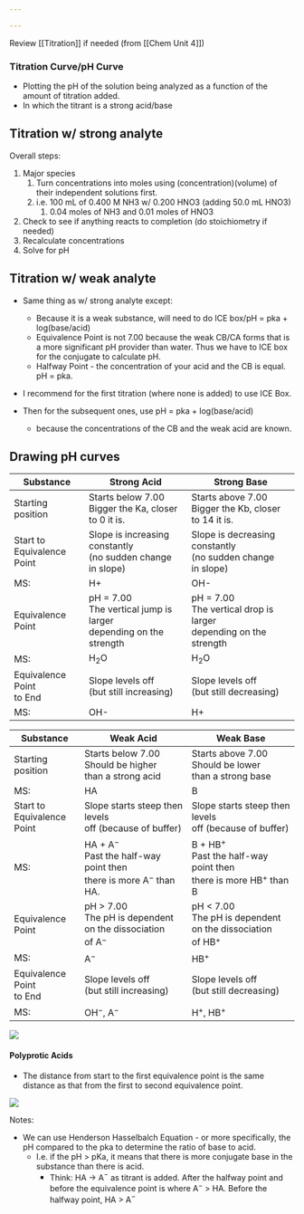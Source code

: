 ```yaml
---

---
```

Review [[Titration]] if needed (from [[Chem Unit 4]])

### Titration Curve/pH Curve
- Plotting the pH of the solution being analyzed as a function of the amount of titration added.
- In which the titrant is a strong acid/base

## Titration w/ strong analyte
Overall steps:
1. Major species
	1. Turn concentrations into moles using (concentration)(volume) of their independent solutions first. 
	2. i.e. 100 mL of 0.400 M NH3 w/ 0.200 HNO3 (adding 50.0 mL HNO3)
		1. 0.04 moles of NH3 and 0.01 moles of HNO3
2. Check to see if anything reacts to completion (do stoichiometry if needed)
3. Recalculate concentrations
4. Solve for pH 


## Titration w/ weak analyte
- Same thing as w/ strong analyte except:
	- Because it is a weak substance, will need to do ICE box/pH = pka + log(base/acid)
	- Equivalence Point is not 7.00 because the weak CB/CA forms that is a more significant pH provider than water. Thus we have to ICE box for the conjugate to calculate pH.
	- Halfway Point - the concentration of your acid and the CB is equal. pH = pka.

- I recommend for the first titration (where none is added) to use ICE Box.
- Then for the subsequent ones, use pH = pka + log(base/acid)
	- because the concentrations of the CB and the weak acid are known.


## Drawing pH curves

| Substance                     | Strong Acid                                                            | Strong Base                                                            |
| ----------------------------- | ---------------------------------------------------------------------- | ---------------------------------------------------------------------- |
| Starting <br>position         | Starts below 7.00<br>Bigger the Ka, closer to 0 it is.                 | Starts above 7.00<br>Bigger the Kb, closer to 14 it is.                |
| Start to<br>Equivalence Point | Slope is increasing constantly<br>(no sudden change<br>in slope)       | Slope is decreasing constantly<br>(no sudden change<br>in slope)       |
| MS:                           | H+                                                                     | OH-                                                                    |
| Equivalence Point             | pH = 7.00<br>The vertical jump is larger <br>depending on the strength | pH = 7.00<br>The vertical drop is larger <br>depending on the strength |
| MS:                           | H$_2$O                                                                 | H$_2$O                                                                 |
| Equivalence Point <br>to End  | Slope levels off<br>(but still increasing)<br>                         | Slope levels off<br>(but still decreasing)                             |
| MS:                           | OH-                                                                    | H+                                                                     |


| Substance                     | **Weak Acid**                                                               | Weak Base                                                                 |
| ----------------------------- | --------------------------------------------------------------------------- | ------------------------------------------------------------------------- |
| Starting <br>position         | Starts below 7.00<br>Should be higher<br>than a strong acid                 | Starts above 7.00<br>Should be lower<br>than a strong base                |
| MS:                           | HA                                                                          | B                                                                         |
| Start to<br>Equivalence Point | Slope starts steep then levels <br>off (because of buffer)                  | Slope starts steep then levels <br>off (because of buffer)                |
| MS:                           | HA + A$^-$<br>Past the half-way point then <br>there is more A$^-$ than HA. | B + HB$^+$<br>Past the half-way point then<br>there is more HB$^+$ than B |
| Equivalence Point             | pH > 7.00<br>The pH is dependent on the dissociation<br>of A$^-$            | pH < 7.00<br>The pH is dependent on the dissociation<br>of HB$^+$         |
| MS:                           | A$^-$                                                                       | HB$^+$                                                                    |
| Equivalence Point <br>to End  | Slope levels off<br>(but still increasing)                                  | Slope levels off<br>(but still decreasing)                                |
| MS:                           | OH$^-$, A$^-$                                                               | H$^+$, HB$^+$                                                             |
**![](https://lh7-us.googleusercontent.com/kQ0LuabDruS-DtrsLHnCZkqdch8qQFpz4ZnT7bkAe1r2_UrD6TM2mTJLJOAM8-gTJsZPxet4ClhoCDUF5XXCp-8skfoz2yWYn0VmVR4es6z8e0lzKArqDfMEKgZzwJPeDANfHId1ikU4rhW144Xyosk)**


#### Polyprotic Acids
- The distance from start to the first equivalence point is the same distance as that from the first to second equivalence point.

**![](https://lh7-us.googleusercontent.com/4G0TLpmWWSgpJe-nW6bmC0BcAgbkf4SmGh42-or1dJ5YLBb_03NEhfUkTJIZvOfRZK9JtmyAIewHWYwn2FKeg-zwpP0E9mZeQJ6CqPMEFAfJQcLgp_sRGluGNJtxUeBtma2Z70P15hCC98Ogkrl2mrw)**


Notes:
- We can use Henderson Hasselbalch Equation - or more specifically, the pH compared to the pka to determine the ratio of base to acid.
	- I.e. if the pH > pKa, it means that there is more conjugate base in the substance than there is acid.
		- Think: HA -> A$^-$ as titrant is added. After the halfway point and before the equivalence point is where A$^-$ > HA. Before the halfway point, HA > A$^-$ 